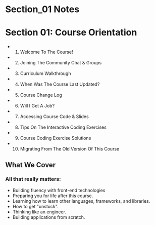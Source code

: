 # Section_01 Notes

# Section 01: Course Orientation
- 1. Welcome To The Course!
- 2. Joining The Community Chat & Groups
- 3. Curriculum Walkthrough
- 4. When Was The Course Last Updated?
- 5. Course Change Log
- 6. Will I Get A Job?
- 7. Accessing Course Code & Slides
- 8. Tips On The Interactive Coding Exercises
- 9. Course Coding Exercise Solutions
- 10. Migrating From The Old Version Of This Course

## What We Cover

### All that really matters:
- Building fluency with front-end technologies
- Preparing you for life after this course.
- Learning how to learn other languages, frameworks, and libraries.
- How to get "unstuck".
- Thinking like an engineer.
- Building applications from scratch.
